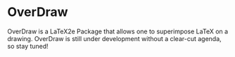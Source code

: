 OverDraw
===

OverDraw is a LaTeX2e Package that allows one to superimpose LaTeX on a drawing.
OverDraw is still under development without a clear-cut agenda, so stay tuned!
